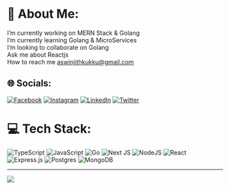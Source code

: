 # 💫 About Me:
I’m currently working on MERN Stack & Golang<br> I’m currently learning Golang & MicroServices<br> I’m looking to collaborate on Golang<br>Ask me about Reactjs<br>How to reach me aswinjithkukku@gmail.com


## 🌐 Socials:
[![Facebook](https://img.shields.io/badge/Facebook-%231877F2.svg?logo=Facebook&logoColor=white)](https://facebook.com/aswinjithkukku) [![Instagram](https://img.shields.io/badge/Instagram-%23E4405F.svg?logo=Instagram&logoColor=white)](https://instagram.com/aswinjithkukku) [![LinkedIn](https://img.shields.io/badge/LinkedIn-%230077B5.svg?logo=linkedin&logoColor=white)](https://linkedin.com/in/aswinjithkukku) [![Twitter](https://img.shields.io/badge/Twitter-%231DA1F2.svg?logo=Twitter&logoColor=white)](https://twitter.com/aswinjithkukku) 

# 💻 Tech Stack:
![TypeScript](https://img.shields.io/badge/typescript-%23007ACC.svg?style=for-the-badge&logo=typescript&logoColor=white) ![JavaScript](https://img.shields.io/badge/javascript-%23323330.svg?style=for-the-badge&logo=javascript&logoColor=%23F7DF1E) ![Go](https://img.shields.io/badge/go-%2300ADD8.svg?style=for-the-badge&logo=go&logoColor=white) ![Next JS](https://img.shields.io/badge/Next-black?style=for-the-badge&logo=next.js&logoColor=white) ![NodeJS](https://img.shields.io/badge/node.js-6DA55F?style=for-the-badge&logo=node.js&logoColor=white) ![React](https://img.shields.io/badge/react-%2320232a.svg?style=for-the-badge&logo=react&logoColor=%2361DAFB) ![Express.js](https://img.shields.io/badge/express.js-%23404d59.svg?style=for-the-badge&logo=express&logoColor=%2361DAFB) ![Postgres](https://img.shields.io/badge/postgres-%23316192.svg?style=for-the-badge&logo=postgresql&logoColor=white) ![MongoDB](https://img.shields.io/badge/MongoDB-%234ea94b.svg?style=for-the-badge&logo=mongodb&logoColor=white)

---
[![](https://visitcount.itsvg.in/api?id=aswinjithkukku&icon=0&color=0)](https://visitcount.itsvg.in)

<!-- Proudly created with GPRM ( https://gprm.itsvg.in ) -->
